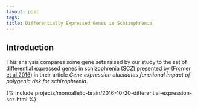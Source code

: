 ```yaml
---
layout: post
tags:
title: Differentially Expressed Genes in Schizophrenia
---
```


## Introduction

This analysis compares some gene sets raised by our study to the set of differential expressed genes in schizophrenia (SCZ) presented by ([Fromer et al 2016](http://www.nature.com/neuro/journal/vaop/ncurrent/full/nn.4399.html)) in their article *Gene expression elucidates functional impact of polygenic risk for schizophrenia*.

{% include projects/monoallelic-brain/2016-10-20-differential-expression-scz.html %}
